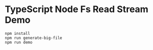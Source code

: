 TypeScript Node Fs Read Stream Demo
===================================

```
npm install
npm run generate-big-file
npm run demo
```
